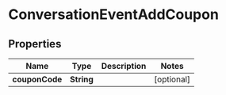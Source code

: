 

# ConversationEventAddCoupon


## Properties

| Name | Type | Description | Notes |
|------------ | ------------- | ------------- | -------------|
|**couponCode** | **String** |  |  [optional] |



